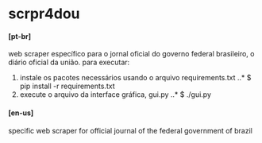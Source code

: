 # scrpr4dou

#### [pt-br]
web scraper específico para o jornal oficial do governo federal brasileiro, o diário oficial da união.
para executar:
1. instale os pacotes necessários usando o arquivo requirements.txt
..* $ pip install -r requirements.txt
2. execute o arquivo da interface gráfica, gui.py
..* $ ./gui.py

#### [en-us]
specific web scraper for official journal of the federal government of brazil
